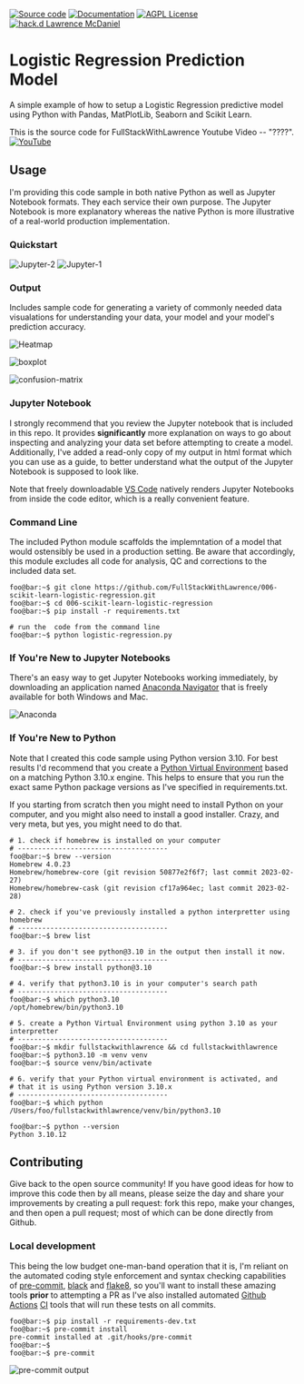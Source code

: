 [![Source code](https://img.shields.io/static/v1?logo=github&label=Git&style=flat-square&color=brightgreen&message=Source%20code)](https://github.com/FullStackWithLawrence/006-scikit-learn-logistic-regression)
[![Documentation](https://img.shields.io/static/v1?&label=Documentation&style=flat-square&color=000000&message=Documentation)](https://github.com/FullStackWithLawrence/006-scikit-learn-logistic-regression)
[![AGPL License](https://img.shields.io/github/license/overhangio/tutor.svg?style=flat-square)](https://www.gnu.org/licenses/agpl-3.0.en.html)
[![hack.d Lawrence McDaniel](https://img.shields.io/badge/hack.d-Lawrence%20McDaniel-orange.svg)](https://lawrencemcdaniel.com)

# Logistic Regression Prediction Model

A simple example of how to setup a Logistic Regression predictive model
using Python with Pandas, MatPlotLib, Seaborn and Scikit Learn.

This is the source code for FullStackWithLawrence Youtube Video -- "????".
[![YouTube](https://github.com/FullStackWithLawrence/006-scikit-learn-logistic-regression/blob/main/doc/thumbnail.png)](https://youtu.be/MPzaHnKq-VY)

## Usage

I'm providing this code sample in both native Python as well as Jupyter Notebook formats. They each service their own purpose. The Jupyter Notebook is more explanatory whereas the native Python is more illustrative of a real-world production implementation.

### Quickstart

![Jupyter-2](https://github.com/FullStackWithLawrence/006-scikit-learn-logistic-regression/blob/main/doc/jupyter-2.png)
![Jupyter-1](https://github.com/FullStackWithLawrence/006-scikit-learn-logistic-regression/blob/main/doc/jupyter-1.png)

### Output

Includes sample code for generating a variety of commonly needed data visualations for understanding your data, your model and your model's prediction accuracy.

![Heatmap](https://github.com/FullStackWithLawrence/006-scikit-learn-logistic-regression/blob/main/doc/heatmap.png)

![boxplot](https://github.com/FullStackWithLawrence/006-scikit-learn-logistic-regression/blob/main/doc/boxplot.png)

![confusion-matrix](https://github.com/FullStackWithLawrence/006-scikit-learn-logistic-regression/blob/main/doc/confusion-matrix.png)

### Jupyter Notebook

I strongly recommend that you review the Jupyter notebook that is included in this repo. It provides **significantly** more explanation on ways to go about inspecting and analyzing your data set before attempting to create a model. Additionally, I've added a read-only copy of my output in html format which you can use as a guide, to better understand what the output of the Jupyter Notebook is supposed to look like.

Note that freely downloadable [VS Code](https://code.visualstudio.com/) natively renders Jupyter Notebooks from inside the code editor, which is a really convenient feature.

### Command Line

The included Python module scaffolds the implemntation of a model that would ostensibly be used in a production setting. Be aware that accordingly, this module excludes all code for analysis, QC and corrections to the included data set.

```console
foo@bar:~$ git clone https://github.com/FullStackWithLawrence/006-scikit-learn-logistic-regression.git
foo@bar:~$ cd 006-scikit-learn-logistic-regression
foo@bar:~$ pip install -r requirements.txt

# run the  code from the command line
foo@bar:~$ python logistic-regression.py
```

### If You're New to Jupyter Notebooks

There's an easy way to get Jupyter Notebooks working immediately, by downloading an application named [Anaconda Navigator](https://www.anaconda.com/) that is freely available for both Windows and Mac.

![Anaconda](https://github.com/FullStackWithLawrence/006-scikit-learn-logistic-regression/blob/main/doc/anaconda.png)

### If You're New to Python

Note that I created this code sample using Python version 3.10. For best results I'd recommend that you create a [Python Virtual Environment](https://docs.python.org/3/library/venv.html) based on a matching Python 3.10.x engine. This helps to ensure that you run the exact same Python package versions as I've specified in requirements.txt.

If you starting from scratch then you might need to install Python on your computer, and you might also need to install a good installer. Crazy, and very meta, but yes, you might need to do that.

```console
# 1. check if homebrew is installed on your computer
# -------------------------------------
foo@bar:~$ brew --version
Homebrew 4.0.23
Homebrew/homebrew-core (git revision 50877e2f6f7; last commit 2023-02-27)
Homebrew/homebrew-cask (git revision cf17a964ec; last commit 2023-02-28)

# 2. check if you've previously installed a python interpretter using homebrew
# -------------------------------------
foo@bar:~$ brew list

# 3. if you don't see python@3.10 in the output then install it now.
# -------------------------------------
foo@bar:~$ brew install python@3.10

# 4. verify that python3.10 is in your computer's search path
# -------------------------------------
foo@bar:~$ which python3.10
/opt/homebrew/bin/python3.10

# 5. create a Python Virtual Environment using python 3.10 as your interpretter
# -------------------------------------
foo@bar:~$ mkdir fullstackwithlawrence && cd fullstackwithlawrence
foo@bar:~$ python3.10 -m venv venv
foo@bar:~$ source venv/bin/activate

# 6. verify that your Python virtual environment is activated, and
# that it is using Python version 3.10.x
# -------------------------------------
foo@bar:~$ which python
/Users/foo/fullstackwithlawrence/venv/bin/python3.10

foo@bar:~$ python --version
Python 3.10.12

```

## Contributing

Give back to the open source community! If you have good ideas for how to improve this code then by all means, please seize the day and share your improvements by creating a pull request: fork this repo, make your changes, and then open a pull request; most of which can be done directly from Github.

### Local development

This being the low budget one-man-band operation that it is, I'm reliant on the automated coding style enforcement and syntax checking capabilities of [pre-commit](https://pre-commit.com/), [black](https://pypi.org/project/black/) and [flake8](https://flake8.pycqa.org/), so you'll want to install these amazing tools **prior** to attempting a PR as I've also installed automated [Github Actions](https://github.com/features/actions) [CI](https://en.wikipedia.org/wiki/Continuous_integration) tools that will run these tests on all commits.

```console
foo@bar:~$ pip install -r requirements-dev.txt
foo@bar:~$ pre-commit install
pre-commit installed at .git/hooks/pre-commit
foo@bar:~$ 
foo@bar:~$ pre-commit
```

![pre-commit output](https://github.com/FullStackWithLawrence/006-scikit-learn-logistic-regression/blob/main/doc/pre-commit.png)
